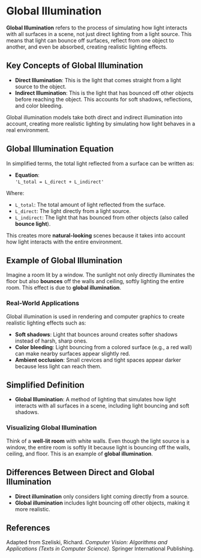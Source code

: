 # Global Illumination

**Global Illumination** refers to the process of simulating how light interacts with all surfaces in a scene, not just direct lighting from a light source. This means that light can bounce off surfaces, reflect from one object to another, and even be absorbed, creating realistic lighting effects.

## Key Concepts of Global Illumination

- **Direct Illumination**: This is the light that comes straight from a light source to the object.
- **Indirect Illumination**: This is the light that has bounced off other objects before reaching the object. This accounts for soft shadows, reflections, and color bleeding.

Global illumination models take both direct and indirect illumination into account, creating more realistic lighting by simulating how light behaves in a real environment.

## Global Illumination Equation

In simplified terms, the total light reflected from a surface can be written as:

- **Equation**:  
  `'L_total = L_direct + L_indirect'`

Where:

- `L_total`: The total amount of light reflected from the surface.
- `L_direct`: The light directly from a light source.
- `L_indirect`: The light that has bounced from other objects (also called **bounce light**).

This creates more **natural-looking** scenes because it takes into account how light interacts with the entire environment.

## Example of Global Illumination

Imagine a room lit by a window. The sunlight not only directly illuminates the floor but also **bounces** off the walls and ceiling, softly lighting the entire room. This effect is due to **global illumination**.

### Real-World Applications

Global illumination is used in rendering and computer graphics to create realistic lighting effects such as:

- **Soft shadows**: Light that bounces around creates softer shadows instead of harsh, sharp ones.
- **Color bleeding**: Light bouncing from a colored surface (e.g., a red wall) can make nearby surfaces appear slightly red.
- **Ambient occlusion**: Small crevices and tight spaces appear darker because less light can reach them.

## Simplified Definition

- **Global Illumination**: A method of lighting that simulates how light interacts with all surfaces in a scene, including light bouncing and soft shadows.

### Visualizing Global Illumination

Think of a **well-lit room** with white walls. Even though the light source is a window, the entire room is softly lit because light is bouncing off the walls, ceiling, and floor. This is an example of **global illumination**.

## Differences Between Direct and Global Illumination

- **Direct illumination** only considers light coming directly from a source.
- **Global illumination** includes light bouncing off other objects, making it more realistic.

## References

Adapted from Szeliski, Richard. *Computer Vision: Algorithms and Applications (Texts in Computer Science)*. Springer International Publishing.
